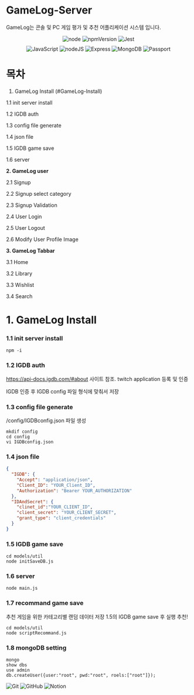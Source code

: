 # GameLog-Server

GameLog는 콘솔 및 PC 게임 평가 및 추천 어플리케이션 시스템 입니다.

<div align="center">
 <img alt="node" src ="https://img.shields.io/badge/node-12.18.3-339933?logo=nodedotjs">
 <img alt="npmVersion" src ="https://img.shields.io/badge/npm package-7.11.1-CB3837?logo=npm">
 <img alt="Jest" src ="https://img.shields.io/badge/Jest-27.2.4-C21325?logo=jest">
</div>

<div align="center" style="margin: 10px">
  <img alt="JavaScript" src ="https://img.shields.io/badge/JavaScript-F7DF1E.svg?&style=for-the-badge&logo=JavaScript&logoColor=white"/>
  <img alt="nodeJS" src ="https://img.shields.io/badge/nodeJS-339933.svg?&style=for-the-badge&logo=nodedotjs&logoColor=white"/>
  <img alt="Express" src ="https://img.shields.io/badge/Express-000000.svg?&style=for-the-badge&logo=Express&logoColor=white"/>
  <img alt="MongoDB" src ="https://img.shields.io/badge/MongoDB-47A248.svg?&style=for-the-badge&logo=MongoDB&logoColor=white"/>
  <img alt="Passport" src ="https://img.shields.io/badge/Passport-34E27A.svg?&style=for-the-badge&logo=Passport&logoColor=white"/>
</div>

# 목차

1. GameLog Install (#GameLog-Install)

1.1 init server install

1.2 IGDB auth

1.3 config file generate

1.4 json file

1.5 IGDB game save

1.6 server

**2. GameLog user**

2.1 Signup

2.2 Signup select category

2.3 Signup Validation

2.4 User Login

2.5 User Logout

2.6 Modify User Profile Image 

**3. GameLog Tabbar**

3.1 Home

3.2 Library

3.3 Wishlist

3.4 Search


# 1. GameLog Install

### 1.1 init server install
```console
npm -i 
```

### 1.2 IGDB auth
https://api-docs.igdb.com/#about 사이트 참조.
twitch application 등록 및 인증

IGDB 인증 후 IGDB config 파일 형식에 맞춰서 저장


### 1.3 config file generate
/config/IGDBconfig.json 파일 생성
```console
mkdif config
cd config
vi IGDBconfig.json
```
### 1.4 json file
```json
{
  "IGDB": {
    "Accept": "application/json",
    "Client_ID": "YOUR_Client_ID",
    "Authorization": "Bearer YOUR_AUTHORIZATION"
  },
  "IDAndSecret": {
    "clinet_id":"YOUR_CLIENT_ID",
    "client_secret": "YOUR_CLIENT_SECRET",
    "grant_type": "client_credentials"
  }
}
```

### 1.5 IGDB game save
```console
cd models/util
node initSaveDB.js
```

### 1.6 server
```console
node main.js
```

### 1.7 recommand game save

추천 게임을 위한 카테고리별 랜덤 데이터 저장
1.5의 IGDB game save 후 실행 추천!

```console
cd models/util
node scriptRecommand.js
```

### 1.8 mongoDB setting
```console
mongo
show dbs
use admin
db.createUser({user:"root", pwd:"root", roels:["root"]});
```




 <img alt="Git" src ="https://img.shields.io/badge/Git-F05032.svg?&style=for-the-badge&logo=Git&logoColor=white"/>
 <img alt="GitHub" src ="https://img.shields.io/badge/GitHub-181717.svg?&style=for-the-badge&logo=GitHub&logoColor=white"/>
 <img alt="Notion" src ="https://img.shields.io/badge/Notion-000000.svg?&style=for-the-badge&logo=Notion&logoColor=white"/>
 
